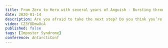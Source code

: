 ```yaml
---
title: From Zero to Hero with several years of Anguish - Bursting through barriers
date: 2020-01-14
description: Are you afraid to take the next step? Do you think you’re not good enough? Or wonder why you were hired in the first place? This is what we call Impostor Syndrome. Did you know some of the most famous, brilliant and amazing people suffer from it? In this talk I will share my experience and thoughts and hopefully help you take that step to become the developer you really want to become.
video: CZ3YODmwOcA
published: false
tags: [Imposter Syndrome]
conference: AntarctiConf
---
```

